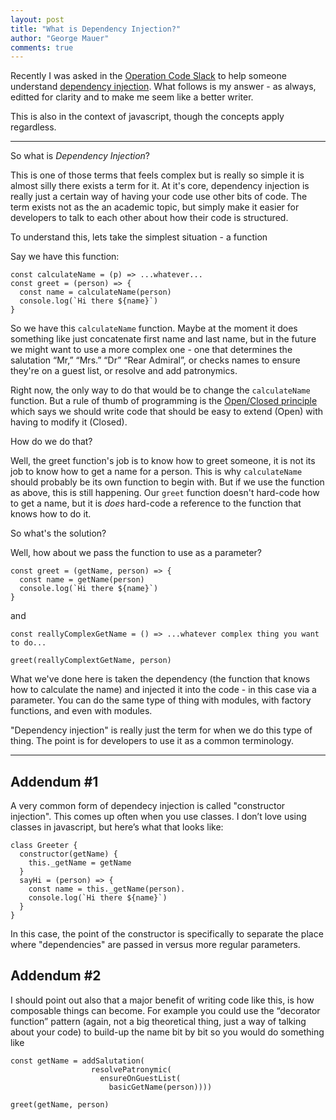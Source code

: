 ```yaml
---
layout: post
title: "What is Dependency Injection?"
author: "George Mauer"
comments: true
---
```



Recently I was asked in the [Operation Code Slack](https://operationcode.org/) to help someone understand [dependency injection](https://en.wikipedia.org/wiki/Dependency_injection). What follows is my answer - as always, editted for clarity and to make me seem like a better writer.

This is also in the context of javascript, though the concepts apply regardless.

-----------

So what is *Dependency Injection*? 

This is one of those terms that feels complex but is really so simple it is almost silly there exists a term for it. At it's core, dependency injection is really just a certain way of having your code use other bits of code. The term exists not as the an academic topic, but simply make it easier for developers to talk to each other about how their code is structured.

<!--break-->

To understand this, lets take the simplest situation - a function

Say we have this function:

```
const calculateName = (p) => ...whatever...
const greet = (person) => {
  const name = calculateName(person) 
  console.log(`Hi there ${name}`)
}
```

So we have this `calculateName` function. Maybe at the moment it does something like just concatenate first name and last name, but in the future we might want to use a more complex one - one that determines the salutation “Mr,” “Mrs.” “Dr” “Rear Admiral”, or checks names to ensure they're on a guest list, or resolve and add patronymics.

Right now, the only way to do that would be to change the `calculateName` function. But a rule of thumb of programming is the [Open/Closed principle](https://blog.cleancoder.com/uncle-bob/2014/05/12/TheOpenClosedPrinciple.html) which says we should write code that should be easy to extend (Open) with having to modify it (Closed).

How do we do that?

Well, the greet function's job is to know how to greet someone, it is not its job to know how to get a name for a person. This is why `calculateName` should probably be its own function to begin with. But if we use the function as above, this is still happening. Our `greet` function doesn't hard-code how to get a name, but it is *does* hard-code a reference to the function that knows how to do it.

So what's the solution? 

Well, how about we pass the function to use as a parameter?

```
const greet = (getName, person) => {
  const name = getName(person) 
  console.log(`Hi there ${name}`)
}
```
and
```
const reallyComplexGetName = () => ...whatever complex thing you want to do...

greet(reallyComplextGetName, person)
```

What we've done here is taken the dependency (the function that knows how to calculate the name) and injected it into the code - in this case via a parameter. You can do the same type of thing with modules, with factory functions, and even with modules.

"Dependency injection" is really just the term for when we do this type of thing. The point is for developers to use it as a common terminology.

-----------

## Addendum #1

A very common form of dependecy injection is called "constructor injection". This comes up often when you use classes. I don’t love using classes in javascript, but here’s what that looks like:

```
class Greeter {
  constructor(getName) {
    this._getName = getName
  }
  sayHi = (person) => {
    const name = this._getName(person).
    console.log(`Hi there ${name}`)
  }
}
```

In this case, the point of the constructor is specifically to separate the place where "dependencies" are passed in versus more regular parameters.

## Addendum #2

I should point out also that a major benefit of writing code like this, is how composable things can become. For example you could use the “decorator function” pattern (again, not a big theoretical thing, just a way of talking about your code) to build-up the name bit by bit so you would do something like

```
const getName = addSalutation(
                  resolvePatronymic(
                    ensureOnGuestList(
                      basicGetName(person))))

greet(getName, person)
```
